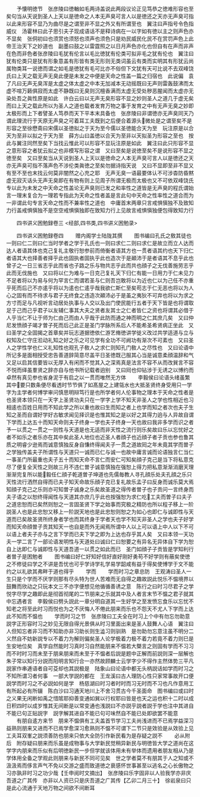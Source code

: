 <!-- { "loadSidebar": true } -->
　　予懐明徳节　张彦陵曰徳輶如毛两诗盖说此两段议论正见笃恭之徳难形容也至矣句当从天说到圣人上天以是徳命之人本无声臭可言人以是徳还之天亦无声臭可指以此来形容不显乃为曲尽是之谓至非不显之外又有所谓至也　翼注曰声指号令色指威仪　汤霍林曰此子思引夫子现成语话不是释诗病在一以字如有徳以主之则声色亦不显矣　张侗初曰也须赏也须怒也须声也须色只是劝民威民化民不在赏罚声色上此帝王治天下之妙道也　副墨曰鼓之以雷霆照之以日月声色亦化也但自有在声而非声在色而非色者张彦陵曰毛犹有伦言以毛比徳犹有伦类可拟非毛之犹有伦也　翼注曰犹有伦类只是犹有形象意盖有形皆有类无形则无类词虽云有类而实明其有形犹云尚属物类耳一说徳而谓之如毛是徳犹有毛可比亦不俗但下文犹有天可比说不去双峰饶氏曰上天之载无声无臭此便是未发之中便是天命之性盖一篇之归宿也　此说偏　袁了凡曰无声无臭浑是太虚之体太虚之中本无加减本无动摇既曰无声则雷轰鼓沸而太虚不喧万籁俱寂而太虚不静既曰无臭则沉檀香满而太虚无受处秽恶腥闻而太虚亦无染处吾之眞性原是如此　许白云曰以无声无臭形容不显之妙则圣人之道几于虚无矣而曰上天之载此所以为圣人之道也载者发育万物之事于发育之中有无声无臭之妙即太极形而上下者譬圣人笃恭而天下平本末具备也　张彦陵曰非谓徳亦无声臭同天乃谓此理流行于天原无声臭之可着耳工夫既到之后便合着源头微处是之谓至矣不是形容之至徐懋斋曰宋儒以圣徳拟之于天为至今儒以圣徳能合天为至　玩注原是以合天为至非以拟之于天为至　薛方山曰盖徳以合天为至非以天拟圣为形容之至也　按此与翼注同然至矣下当找云惟此可以形容不显玩注原是如此　翼注曰此只形容不显之意形容之者犹云拟之也非模写形容之谓　又曰至矣是说徳至矣不是说形容不显之徳至矣　又曰至矣当从天说到圣人上天以是徳命之人本无声臭可言人以是徳还之天亦无声臭可指不落声色不涉伦类眞徳之至矣勿据诗指天说　又曰不显即至非不显又有至不至也末找云何莫非闇然之心充之耶　无声无臭一语最要体认不可涉杳防昏黙虚无寂灭话头无声无臭即在有物有则上见周子所谓无极而太极也又不可依双峰饶氏专以此为未发之中天命之性盖论无声臭则已发之和率性之道皆是无声臭的程氏谓始言一理末复合为一理若专指此为天命之性者盖是言此句中天命之性率性之道合而为一非谓此句专言天命之性而不兼率性之道也　中庸首末两章只言戒惧愼独不及致知力行盖戒惧愼独不是空空戒惧愼独即在致知力行上见故言戒惧愼独便包得致知力行









　　四书讲义困勉録卷三
<经部,四书类,四书讲义困勉录>

　　四书讲义困勉録卷四
　　赠内阁学士陆陇其撰
　　图书编曰孔氏之敎其徒也一则曰仁二则曰仁当时学者之学于孔氏也一则曰求仁二则曰求仁是故立而立人达而达人者语其体也克己复礼主敬行恕参前而倚衡者语其方也一贯者语其约也天下归仁者语其大也择善者择乎此也固执者固执乎此也造次于是顚沛于是者语其不息乎此也曾子之一日三省志乎此而省也子路之乐与物共志乎此而共也顔子之无伐善施劳志乎此而无伐施也　又曰将以仁为难与一日克己复礼天下归仁有能一日用力于仁未见力不足者将以为易与何为罕言仁而谓若圣与仁则吾岂敢将以为近也仁以为己任不亦重乎死而后己不亦逺乎将以为逺也仁逺乎哉我欲仁斯仁至矣苟志于仁无恶也将以为人心之固有而不待求与君子无终食之违造次顚沛必于是虽之夷狄不可弃也将以为求之方寸而足与凡视听言动居处执事与人交以及出门使民能行五者于天下皆是也将谓取足于己而己乎君子以友辅仁事其大夫之贤者友其士之仁者皆仁之资也将谓其必借于人乎当仁不让于师为仁由己而由人乎哉于此防而通之神而明之仁其庶几矣　又曰仲尼发愤顔子竭才曽子死而后己此正是圣门学脉所系后人不能希圣希贤病正坐此　又曰圣学之全固揭之首章矣并玩志道据徳依仁游艺脩徳讲学徙义改过共学适道与立与权知及仁守庄涖动礼知之好之乐之可见学有全功不可阙功有渐次不可紊也　又曰圣人之学性学也仁义礼知性也观孔子敎人之求仁则知孔门敎人之尽性也　又曰论语中所记多是面相授受忠告善道辞简意尽盖平日圣徳既己服其心当是诚意柔顔温辞和气又足以启其信要皆以无厚入有闲而不觉其入之深焉真是法言不容不从而改巽言不容不悦而绎虽羣贤之辞亦自与他书所记载者逈别　又曰囘也仰钻涉于无诱之以博约而卓然有真见参也省身泥于有启之以一贯而唯然无方体
　　李毅侯曰论语头绪虽繁其中要只数条便尽看透时节节俱了如髙屋之上建瓴水也大抵圣贤终身受用只一学字为主学者何博学审问慎思明辩笃行是也所学者何人伦事物之理本于天命之性者是也圣贤本领只在一天字上圣贤功夫只在一学字上学不知天非圣人之学也性相近也习相逺也百姓日用而不知此学之所以重也故曰生而知之者上也学而知之者次也夫子生知之圣而自谓好学好古敏求闻见择识是也惟其知之是以好之其得力逈与人异故自谓下学而上达五十而知天命则夫子终身一学也夫子终身一天也故曰我非多学而识之者予一以贯之一贯之一则性与天道是也无适而非天性之流行则乐矣故曰乐以忘忧好之者不如乐之者乐亦在其中矣此圣人地位也近圣人者顔子也近顔子者子贡也参也鲁其质之明睿少逊焉而诚意慎独反身自慊终得闻夫子一贯之道故囘之年未竟其学而曽子之学独传盖夫子所谓性与天道只一诚而已仁与诚一也故中庸言诚而论语独言仁当仁一事圣门所最重也夫子五十而知天命不言仁而安仁可知矣顔子克己是当下将私意克尽了便复全天性之则故三月不违仁曽子诚意慎独在强恕上得力把私意渐渐消磨天理渐渐完复所以能毅任仁顔子乾道曽子坤道也先儒毎教人寻孔顔乐处夫孔顔之乐只天性流行洒然自得而已夫子知天命故乐顔子克已复礼故乐孟子曰反身而诚乐莫大焉知顔子克己之乐则亦可知曽子诚身之乐矣故圣道之得传者曽子也子贡问一言终身而夫子语之以恕终得闻性与天道其亦庶几乎此也按强恕为求仁吃工夫而曽子曰夫子之道忠恕而已矣然则恕之一言固圣贤下学之始事而究极之精防也所以程子移上一阶説圣人也是此忠恕又移上一阶説天地也是此忠恕则恕之为如心也即仁与诚即性与天道而已矣故圣贤所终身者学也而其终身于学者天也学不知天非圣人之学也夫子好学而知天命顔曽子贡其知天一也自是而外无闻焉所谓中人以上可以语上中人以下不可以语上者夫子亦与之言下学而已夫下学之即为上达也存乎其人矣　又曰本领一天功夫一学二言了一部论语发明性与天道处曰诚曰仁曰恕要之有异名无异体自下学为恕自上达即仁与诚即性与天道吾道一以贯之如此而已　圣门如顔子子贡皆是学知利行者曽子是困勉者
　　图书编曰好仁好知好信好直好刚好勇苟不好学则有蔽矣使徳之不修徒曰学之不讲是吾忧也可乎学诗学礼学易学韶咸有益于得矣使博学于文不能约之以礼欲其弗畔于道也得乎
　　学而
　　学而时习之章总防　王观涛曰圣人一生只是个学而不厌学则那有尽头特为世人苦难而无自得之趣故説此悦乐不愠境界以鼓舞而欣动之只玩本文三不亦字便想见他循循善诱之意　陈行之曰时习尽君子之学悦字尽学之趣即此是彻首彻尾的二节朋来之乐就其中及人者言末节不愠之君子就其中忘遇者言　李毅侯曰劈头説此一章分明自道其一生好学之至发愤忘食乐以忘忧不知老之将至此时习而悦也为之不厌悔人不倦此朋来而乐也不怨天不尤人下学而上达此不知而不愠也
　　学而时习之节　张彦陵曰工夫全在时习上个中有勿忘勿助意説字正形容时习之妙见无限自得光景俱从时习里面出来是圣人鼓舞人心语　翼注曰人但知忘者非习而不知助亦非习助长则生澁习则驯熟　是勿助勿忘意注虽不明分二义然自不妨新説专以不着力为解则偏矣圣人论学极着力极不着力若竟不着力则巳是生安地位矣　真学自然能时习真时习自然能朋来不愠若大槩言之则固有学而不习习而不时时习而未至于朋来朋来而未至于不愠者后説是题中正解而前説则深一层解也朱子常以知行分説而阳明言知行合一亦然故顾麟士云学字少不得作主然体势三平凡説家作串逓语者自可芟却也其説极是　陆象山曰论语中都无头柄説话如学而时习之不知所谓习者何事　一部大学説的都在　王龙溪曰古人理防心性只家常事故开口便説学而时习之不必説如何是学　杨慈湖曰时习者时时而习无时而不习也凡作意用工有所起必有所辍　陈白沙曰习通天地川上不舍习贯古今千圣面命　图书编曰或曰时之义果无闲断如禹之惜隂耶抑善变通如巽以行权耶曰皆是也天之运也积十二时以成日积四时以成岁惟其无间断是以常变通也浅説曰不亦説乎説者説于学也注中其进自不能已句正贴説字　説字解其进自不能已句可味然自不能已处即欲罢不能意
　　有朋自逺方来节　朋来不愠俱有工夫盖首节学习工夫尚浅进而不已焉学益深习益熟则朋来又进而不已焉学愈深习愈熟则不愠不可谓下二节只是效验是从效验上见工夫耳双峯之説须善防也朋来只依大全防引作新民看为是存疑之説不
　　必从附后　附存疑曰朋来而乐虽是成物事与大学新民觉稍异新民与明徳皆大学之道尚在这学字内朋来而乐似有后明徳新民一步但学就该体用未有举体而遗用者朋友相从乃是学体用全备之学观此则朋来与新民不同可见矣　世之学者莫不有朋其于人之知或不汲汲焉而侈言声气不免以交游之盛而致道徳之衰感怀世事甚至以逃名之心长傲物之习亦孰非时习之功少哉【壬申阅时文摘出】　张彦陵曰乐字固非以人验我学亦非庆吾道之广其传　亦非以人资已只是庆吾道之广其传【乙卯二月三十】　徐岩泉曰只是此心流通于天地万物之间欲不间断耳
